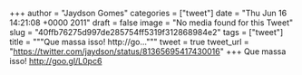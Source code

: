 
+++
author = "Jaydson Gomes"
categories = ["tweet"]
date = "Thu Jun 16 14:21:08 +0000 2011"
draft = false
image = "No media found for this Tweet"
slug = "40ffb76275d997de285754ff5319f312868984e2"
tags = ["tweet"]
title = """Que massa isso! http://go..."""
tweet = true
tweet_url = "https://twitter.com/jaydson/status/81365695417430016"
+++
Que massa isso! http://goo.gl/L0pc6
